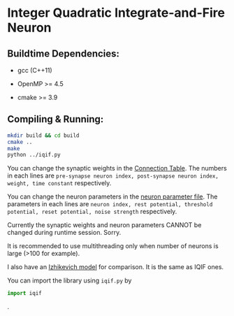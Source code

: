 # Integer Quadratic Integrate-and-Fire Neuron

## Buildtime Dependencies:

* gcc (C++11)

* OpenMP >= 4.5

* cmake >= 3.9

## Compiling & Running:

```bash
mkdir build && cd build
cmake ..
make
python ../iqif.py
```

You can change the synaptic weights in the [Connection Table](inputs/Connection_Table_IQIF.txt). The numbers in each lines are `pre-synapse neuron index, post-synapse neuron index, weight, time constant` respectively.

You can change the neuron parameters in the [neuron parameter file](inputs/neuronParameter_IQIF.txt). The parameters in each lines are `neuron index, rest potential, threshold potential, reset potential, noise strength` respectively.

Currently the synaptic weights and neuron parameters CANNOT be changed during runtime session. Sorry.

It is recommended to use multithreading only when number of neurons is large (>100 for example).

I also have an [Izhikevich model](include/iz_network.h) for comparison. It is the same as IQIF ones.

You can import the library using `iqif.py` by

```python
import iqif
```
.

